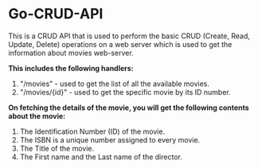 # Go-CRUD-API

This is a CRUD API that is used to perform the basic CRUD (Create, Read, Update, Delete) operations on a web server which is
used to get the information about movies web-server.

**This includes the following handlers:**

1. "/movies" - used to get the list of all the available movies.
2. "/movies/{id}" - used to get the specific movie by its ID number.

**On fetching the details of the movie, you will get the following contents about the movie:**

1. The Identification Number (ID) of the movie.
2. The ISBN is a unique number assigned to every movie.
3. The Title of the movie.
4. The First name and the Last name of the director.

